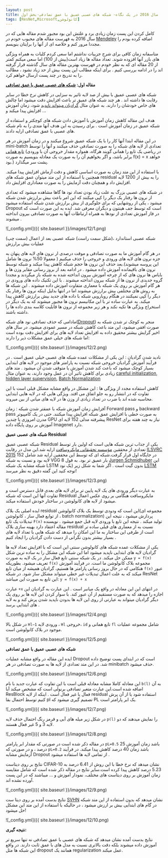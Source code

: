 ```yaml
---
layout: post
title: سال 2016 در یک نگاه- شبکه های عصبی عمیق با عمق تصادفی-بخش اول
tags: [ResNet,Microsoft,کانولوشن]
--- 
```

کامل کردن این پست زمان زیادی برد و علتش این بود مجبور شدم مقاله هایی که در سال 2016 به فهرست مقاله های محبوب خودم در [Mendeley](https://www.mendeley.com/) اضافه کرده بودم را مجددا مرور کنم و خلاصه ای از آنها را برایتان بنویسم. 

متاسفانه زمان کافی برای شرح جزییات نداشتم اما سعی کردم کلیات به همراه ویژگی های بازر آنها افزوده شوند. تعداد مقاله ها زیاد است(بیش از 100) اما سعی میکنم کمتر از 20 مقاله ای که به نظر خودم در فهرست بهترین مقاله های سال گذشته قرار گرفته اند را در ادامه بررسی کنیم . برای اینکه مطالب این پست بیش از حد زیاد نشود ، مطالب را به تدریج در چند پست ارسال خواهم کرد.

**مقاله اول: [شبکه های عصبی عمیق با عمق تصادفی](https://arxiv.org/abs/1603.09382)**

شبکه های عصبی عمیق با بیش از صد لایه تاثیر به سزایی در کاهش نرخ خطا در سایر رقابت ها داشته اند . هر چند شبکه های عمیق تر باعث افزایش دقت میشود اما چالش های خاص خودشان را دارند. به عنوان مثال [گرادیان میتواند ناپدید](https://en.wikipedia.org/wiki/Vanishing_gradient_problem) شود،  زمان آموزش افزایش پیدا میکند و ...

هدف این مقاله کاهش زمان آموزش با آموزش دادن شبکه های کوچکتر و استفاده از شبکه عمیق در زمان آموزش است . برای رسیدن به این هدف آنها متدی را به نام شبکه های عصبی با عمق تصادفی ارایه دادند. 

در این مقاله ابتدا آنها کار را با یک شبکه عمیق شروع میکنند و در زمان آموزش در هر mini-batch تعدادی از لایه های شبکه را به صورت تصادفی حذف میکنند و آنها را توسط [تابع همانی](https://en.wikipedia.org/wiki/Identity_function) (در ریاضی یک تابع را همانی گویند هرگاه، همواره مقدار خروجی آن با ورودی برابر باشد، و اگر بخواهیم آن را به صورت یک معادله بنویسیم به صورت f(x) = x خواهد بود.) پشت سر میگذارد.

با استفاده از این متد زمان به صورت اساسی کاهش و دقت آزماش افزایش پیدا میکند. همچنین با استفاده از این متد میتوان عمق شبکه های residual را به بیش از 1200 لایه افزایش داد  و همچنان دقت آزمایش را به صورت معناداری افزایش داد.

در شبکه های عصبی بزرگ به علت زیاد بودن تعداد نود ها گاها مشاهده میشود که تعدادی از نرون ها رفتار یک دیگر را کپی میکنند که این امر باعث بیش برارزش شدن شبکه میشود ، یکی از روشهایی که برای جلوگیری از بیش برارزش شدن شبکه استفاده میشود Dropout  است که توسط جف هینتون و دیگران معرفی شد. ایده به این صورت است که در فاز آموزش تعدادی از نودها به همراه ارتباطات آنها به صورت تصادفی بیرون انداخته میشوند .

![_config.yml]({{ site.baseurl }}/images/12/1.png)

 (سمت چپ) شبکه عصبی استاندارد ،(شکل سمت راست) شبکه عصبی بعد از اعمال عملیات بیش برارزش

در هر گام آموزش ما به صورت تصادقی و موقت درصدی ار نرون های لایه های پنهان به جزه نرون های لایه های ورودی و خروجی را حذف میکنیم ( معمولا 50% نرون ها شامل این پروسه میشوند).بعد حذف این نرون ها حجم شبکه کاهش پیدا میکند و شبکه توسط نرون های باقیمانده آموزش داده میشود . در ادامه بعد از بروز رسانی مقایر وزن ها و بایاس ها نرون های که از چرخه آموزش بیرون انداخته شده به شبکه باز میگردند و مجددا گروه جدیدی از نرون ها از شبکه بیرون انداخته میشوند .
با این تکنیک داده های ورودی در هر گام آموزش بر روی یک شبکه با معماری متفاوت آموزش داده میشوند . این شبکه ها به روش های مختلفی بیش برارزش میشوند اما در انتها بدلیل اینکه نرون ها رفتار یک دیگر را کپی نمیکنند در هنگام رویارویی شبکه با داده های جدید بیش برارزش کاهش پیدا میکند. به عبارت ساده تر با این مکانیسم نرون ها مجبور میشوند که به یک دیگر در استخراج ویژگی ها تکیه نکند و هر زیر مجموعه از نرون ها قابلیت کلاسه بندی داده ها را داشته باشند.

مادامی که حذف تصادفی نود های شبکه([Dropout](https://www.cs.toronto.edu/~hinton/absps/JMLRdropout.pdf)) منجر به کوچک تر شدن شبکه  به صورت افقی میشود، این متد باعث کاهش شبکه در مسیر عمودی میشود. در سال های اخیر گرایش بیشتر محقیق داده به افزایش تعداد لایه های برای افزایش دقت بوده است اما شبکه های خیلی عمق مشکلات ذیر را دارند:

![_config.yml]({{ site.baseurl }}/images/12/2.png)

نادید شدن گرادیان : این یکی از مشکلات عمده شبکه های عصبی خیلی عمیق است . در فرآیند آموزش گرادیان خروجی شبکه نسبت به پارامتر های موجود در لایه های ابتدایی بسیار کوچک میشود که باعث کند شدن آموزش یا متوقف شدن آن میشود . متد های زیادی برای کاهش تاثیر آن در عمل وجود دارند، به عنوان مثال [careful initialization](http://www-prima.imag.fr/jlc/Courses/2016/PRML/XavierInitialisation.pdf), [hidden layer supervision](https://arxiv.org/abs/1409.5185), [Batch Normalization](https://arxiv.org/abs/1502.03167) 

کاهش استفاده مجدد از ویژگی ها : این مشکل در واقع مشابه مشکل قبلی است با این تفاوت که در انتشار رو به جلو اتفاق می افتد. ویژگی هایی که در لایه هایی ابتدایی محاسبه شده اند با ضرب در تعداد زیادی از وزن ها در لایه های میانی از بین میروند. 

آفزایش زمان آموزش شبکه با عمقتر شدن شبکه : زمان Forward pass و  backward pass به صورت خطی با افزایش عمق شبکه افزایش پیدا میکنند. حتی در یک کامپیوتر مدرن امروزی یا چندین GPU پیشرفته مدلی 152 لایه ای ResNet نیاز به چند هفته برای آموزش بر روی پایگاه داده Imagenet دارد.

**شبکه های عصبی عمیق Residual**

شبکه عصبی عمیق Residual  یکی از جذاب ترین شبکه هایی است که اولین بار توسط تعدادی از محققین [مؤسسه تحقیقاتی مایکروسافت](https://en.wikipedia.org/wiki/Microsoft_Research) ارایه شد.این مدل در رقابت  [ILSVRC 2015](http://image-net.org/challenges/LSVRC/2015/) در جایگاه اول قرار گرفت.شبکه ای که توسط این محققین ارایه شد شامل 152 لایه بود و نسبت به شبکه VGG  8 بار عمیق تر بود. به قول  [Jurgen Schmidhuber](https://en.wikipedia.org/wiki/J%C3%BCrgen_Schmidhuber) این شبکه مشابه یک شبکه LSTM بدون گیت است . اگر شما به شکل زیر (یک نود [LSTM](http://people.idsia.ch/~juergen/microsoft-wins-imagenet-through-feedforward-LSTM-without-gates.html) توجه کنید این گفته دقیق به نظر میرسد!
 
![_config.yml]({{ site.baseurl }}/images/12/3.png)

به عبارت دیگر ورودی های یک لایه پایین تر برای لایه های بعدی قابل دسترس است و تفاوت آنها این است که شبکه Residual  مایکروسافت هنگامی بر روی عکس اعمال میشود از لایه های کانولوشن در ساختار خودش استفاده میکند.

ایده اصلی یک بلاک residual این است که ودودی توسط یک بلاک کانولوشن(مجموعه ای از توابع فعال ساز ، کانولوشن ، batch normalization) پردازش میشود ، نتیجه این تبدیلات یک تابع `F(x)` تولید میکند . نتیجه این تابع با ورودی لایه قبل جمع میشود . نویسنده مقاله اعتقاد دارد بهینه سازی بلاک residual نسبت به از معماری های قبلی ساده تر است  از طرفی این ساختار به ما این امکان را میدهد که شبکه هایی با تعداد لایه های بسیار بیشتر بدون نگرانی از دست دادن گرادیان را ایجاد کنیم . 

یکی از مشکلات عمده شبکه های کانولوشن سنتی این است که با افزایش تعداد لایه ها گرادیان لایه های ابتدایی ناپدید میشود اما این شبکه این مشکل را به ساده ترین شکل ممکن حل میکند. در یک شبکه سنتی تابع فعال ساز در یک لایه به صورت `y = f(x)`  تعریف میشود. بطوریکه `f(x)` مجموعه بلاک کانولوشن ما است. در فرآیند آموزش هنکامی که در حال بروز رسانی پارامتر ها هستیم، گرادیان همیشه از میان تابع `f(x)` عبور میکند که به علت اعمال تبدیلات غیر خطی میتواند مشکل ساز شود. در شبکه ResNet این تابع به صورت این میباشد: `y = f(x) + x`

عبارت `+x` در انتهای این این معادله در واقع یک میانبر است . این عبارت به گرادیان این اجازه را میدهد که به صورت مستقیم از آن عبور کند. با سوار کردن این لایه ها بر روی یک دیگر گرادیان میتواند به عبارتی از روی این لایه ها بدودن ناپدید شدن پرش کند و به لایه های ابتدایی برسد .

![_config.yml]({{ site.baseurl }}/images/12/4.png)

در شکل بالا `Hl−1` ورودی لایه ، `Hl` خروجی، `id` تابع همانی و `fl` شامل مجموعه عملیات موجود در بلاک کانولوشن است.

![_config.yml]({{ site.baseurl }}/images/12/5.png)

**شبکه های عصبی عمیق با عمق تصادفی**

ایده این مقاله در واقع مشابه عملیات Dropout است که در ابتدای پست توضیح داده شد. در این متد تعدادی از لایه ها به صورت تصادفی در هر minibatch حذف میشود.

![_config.yml]({{ site.baseurl }}/images/12/6.png)

این معادله کاملا مشابه معادله قبلی است با این تفاوت که عبارت جدید با نام `b(l)` به آن اضافه شده است.این عبارت متغیر تصادفی برنولی است که مشخص میکند آیا ResBlock فعال یا غیر فعال است . اینکه از لایه residual  استفاده شود یا از آن پرش کنیم توسط احتمال بقا pl تصمیم گیری میشود که PL یک ابر پارامتر است.

![_config.yml]({{ site.baseurl }}/images/12/7.png)

در شکل زیر میله های آبی و قرمز رنگ احتمال حذف لایه `p(l)` را نمایش میدهند که دو لایه 3 و 5 غیر فعال هستند.

![_config.yml]({{ site.baseurl }}/images/12/8.png)

در مقاله ذکر شده است در صورتی که مقدار ابر پارامتر `pL=0.5` باشد زمان آموزش 25 درصد ، و در صورتی که `pL=0.2` باشد زمان 40 درصد کاهش پیدا میکند. در فرآیند آزمایش مشابه Dropout از تمامی لایه ها استفاده میشود .

نتایج بر روی دیتاست CIFAR-10 نشان میدهد که نرخ خطا با این روش از 6.41 درصد به 5.23 درصد کاهش پیدا کرده است.سایر نتایج در مقاله ذکر شده است که شامل مقایسه زمان آموزش بر روی دیتاست های مختلف، نمودار آموزش و ... میباشند که در این پست آورده نشده اند.

![_config.yml]({{ site.baseurl }}/images/12/9.png)

نتایج بدست آمده بر روی دیتا ست [SVHN](http://ufldl.stanford.edu/housenumbers/) نشان میدهد که بدون استفاده از این متد شبکه در گام های ابتدایی بیش بر ارزش میشود ، در حالیکه با استفاده از این متد این مشکل حل میشود!

![_config.yml]({{ site.baseurl }}/images/12/10.png)

**نتیجه گیری:**

نتایج بدست آمده نشان میدهد که شبکه های عصبی با عمق تصادفی نه تنها سریع تر آموزش داده میشوند بلکه دقت بالاتری نسبت به مدل های با عمق ثابت دارند. در واقع این شبکه ها مثل dropout همانند یک regularization عمل میکند.

